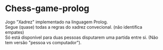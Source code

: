 # Chess-game-prolog

Jogo "Xadrez" implementado na linguagem Prolog.  
Segue (quase) todas a regras do xadrez convecional. (não identifica empates)  
Só está disponível para duas pessoas disputarem uma partida entre si. (Não tem versão "pessoa vs computador").  
